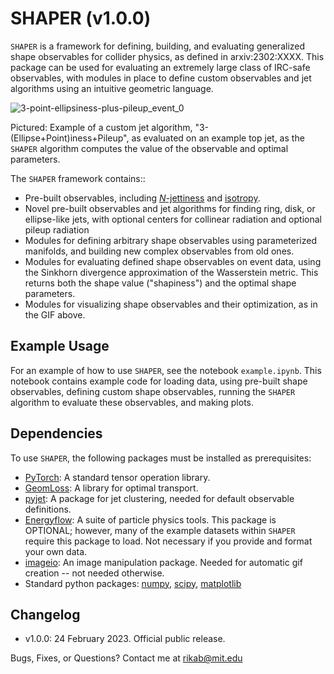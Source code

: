 # SHAPER (v1.0.0)

`SHAPER` is a framework for defining, building, and evaluating generalized shape observables for collider physics, as defined in arxiv:2302:XXXX. This package can be used for evaluating an extremely large class of IRC-safe observables, with modules in place to define custom observables and jet algorithms using an intuitive geometric language. 

![3-point-ellipsiness-plus-pileup_event_0](https://user-images.githubusercontent.com/78619093/221254441-36b3bcc4-65fc-4211-aaef-2332c5dd893e.gif)

Pictured: Example of a custom jet algorithm, "3-(Ellipse+Point)iness+Pileup", as evaluated on an example top jet, as the `SHAPER` algorithm computes the value of the observable and optimal parameters.


 The `SHAPER` framework contains::
 * Pre-built observables, including [$N$-jettiness](https://inspirehep.net/literature/876746) and [isotropy](https://inspirehep.net/literature/1791220).
 * Novel pre-built observables and jet algorithms for finding ring, disk, or ellipse-like jets, with optional centers for collinear radiation and optional pileup radiation
 * Modules for defining arbitrary shape observables using parameterized manifolds, and building new complex observables from old ones.
 * Modules for evaluating defined shape observables on event data, using the Sinkhorn divergence approximation of the Wasserstein metric. This returns both the shape value ("shapiness") and the optimal shape parameters.
 * Modules for visualizing shape observables and their optimization, as in the GIF above.

## Example Usage

For an example of how to use `SHAPER`, see the notebook `example.ipynb`. This notebook contains example code for loading data, using pre-built shape observables, defining custom shape observables, running the `SHAPER` algorithm to evaluate these observables, and making plots.

## Dependencies

To use `SHAPER`, the following packages must be installed as prerequisites:
* [PyTorch](https://github.com/pytorch/pytorch): A standard tensor operation library.
* [GeomLoss](https://www.kernel-operations.io/geomloss/): A library for optimal transport.
* [pyjet](https://github.com/scikit-hep/pyjet): A package for jet clustering, needed for default observable definitions.
* [Energyflow](https://energyflow.network/): A suite of particle physics tools. This package is OPTIONAL; however, many of the example datasets within `SHAPER` require this package to load. Not necessary if you provide and format your own data.
* [imageio](https://pypi.org/project/imageio/): An image manipulation package. Needed for automatic gif creation -- not needed otherwise.
* Standard python packages: [numpy](https://numpy.org/), [scipy](https://scipy.org/), [matplotlib](https://matplotlib.org/)


## Changelog

* v1.0.0: 24 February 2023. Official public release.

Bugs, Fixes, or Questions? Contact me at rikab@mit.edu
